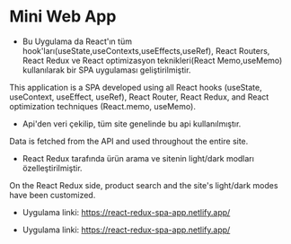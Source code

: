 
# Mini Web App

- Bu Uygulama da React'ın tüm hook'ları(useState,useContexts,useEffects,useRef), React Routers, React Redux ve React optimizasyon teknikleri(React Memo,useMemo) kullanılarak bir SPA uygulaması geliştirilmiştir.

This application is a SPA developed using all React hooks (useState, useContext, useEffect, useRef), React Router, React Redux, and React optimization techniques (React.memo, useMemo).

- Api'den veri çekilip, tüm site genelinde bu api kullanılmıştır.

Data is fetched from the API and used throughout the entire site.

- React Redux tarafında ürün arama ve sitenin light/dark modları özelleştirilmiştir.

On the React Redux side, product search and the site's light/dark modes have been customized.


- Uygulama linki: https://react-redux-spa-app.netlify.app/

- Uygulama linki: https://react-redux-spa-app.netlify.app/
